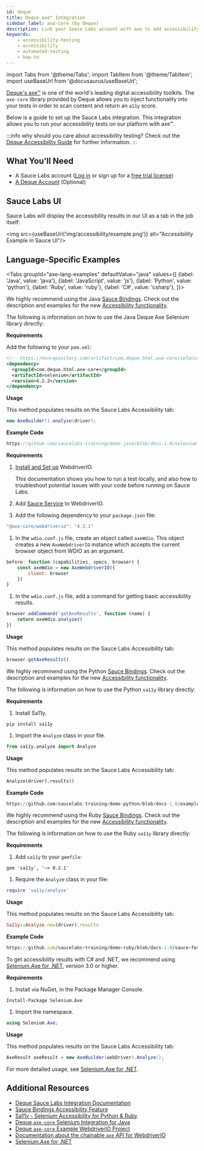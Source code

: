 ```yaml
---
id: deque
title: Deque axe™ Integration
sidebar_label: axe-core (by Deque)
description: Link your Sauce Labs account with axe to add accessibility testing to your existing tests.
keywords:
    - accessibility-testing
    - accessibility
    - automated-testing
    - how-to
---
```


import Tabs from '@theme/Tabs';
import TabItem from '@theme/TabItem';
import useBaseUrl from '@docusaurus/useBaseUrl';

[Deque's axe™](https://www.deque.com/axe/) is one of the world's leading digital accessibility toolkits. The `axe-core` library provided by Deque allows you to inject functionality into your tests in order to scan content and return an `a11y` score.

Below is a guide to set up the Sauce Labs integration. This integration allows you to run your accessibility tests on our platform with axe™.

:::info why should you care about accessibility testing?
Check out the [Deque Accessibility Guide](https://www.deque.com/web-accessibility-beginners-guide/#what-is-a11y) for further information.
:::


## What You'll Need

* A Sauce Labs account ([Log in](https://accounts.saucelabs.com/am/XUI/#login/) or sign up for a [free trial license](https://saucelabs.com/sign-up))
* [A Deque Account](https://axe.deque.com/plans) (Optional)


## Sauce Labs UI

Sauce Labs will display the accessibility results in our UI as a tab in the job itself:

<img src={useBaseUrl('img/accessibility/example.png')} alt="Accessibility Example in Sauce UI"/>


## Language-Specific Examples

<Tabs
  groupId="axe-lang-examples"
  defaultValue="java"
  values={[
    {label: 'Java', value: 'java'},
    {label: 'JavaScript', value: 'js'},
    {label: 'Python', value: 'python'},
    {label: 'Ruby', value: 'ruby'},
    {label: 'C#', value: 'csharp'},
]}>

<TabItem value="java">

We highly recommend using the Java [Sauce Bindings](https://opensource.saucelabs.com/sauce_bindings/).
Check out the description and examples for the new [Accessibility functionality](https://opensource.saucelabs.com/sauce_bindings/accessibility).

The following is information on how to use the Java Deque Axe Selenium library directly:

__Requirements__

Add the following to your `pom.xml`:

```xml
<!-- https://mvnrepository.com/artifact/com.deque.html.axe-core/selenium -->
<dependency>
  <groupId>com.deque.html.axe-core</groupId>
  <artifactId>selenium</artifactId>
  <version>4.2.2</version>
</dependency>
```

__Usage__

This method populates results on the Sauce Labs Accessibility tab:
```java
new AxeBuilder().analyze(driver);
```

__Example Code__

```java reference title="Selenium Accessibility Test"
https://github.com/saucelabs-training/demo-java/blob/docs-1.0/selenium-examples/src/test/java/com/saucedemo/selenium/accessibility/DequeAxeTest.java
```

</TabItem>
<TabItem value="js">

__Requirements__

1. [Install and Set up](https://webdriver.io/docs/gettingstarted/) WebdriverIO.

    This documentation shows you how to run a test locally, and also how to troubleshoot potential issues with your code before running on Sauce Labs.

1. Add [Sauce Service](https://webdriver.io/docs/sauce-service) to WebdriverIO.

1. Add the following dependency to your `package.json` file:

  ```js
  "@axe-core/webdriverio": "4.2.1"
  ```

1. In the `wdio.conf.js` file, create an object called `axeWdio`.
  This object creates a new `AxeWebdriverIO` instance which accepts the current browser object from WDIO as an argument.

  ```js
  before: function (capabilities, specs, browser) {
      const axeWdio = new AxeWebdriverIO({
          client: browser
      })
  }
  ```

1. In the `wdio.conf.js` file, add a command for getting basic accessibility results.

  ```js
  browser.addCommand('getAxeResults', function (name) {
      return axeWdio.analyze()
  })
  ```


__Usage__

This method populates results on the Sauce Labs Accessibility tab:
```js
browser.getAxeResults()
```

</TabItem>
<TabItem value="python">

We highly recommend using the Python [Sauce Bindings](https://opensource.saucelabs.com/sauce_bindings/).
Check out the description and examples for the new [Accessibility functionality](https://opensource.saucelabs.com/sauce_bindings/accessibility).

The following is information on how to use the Python `sa11y` library directly:

__Requirements__

1. Install Sa11y.
  ```shell
  pip install sa11y
  ```
1. Import the `Analyze` class in your file.
  ```python
  from sa11y.analyze import Analyze
  ```

__Usage__

This method populates results on the Sauce Labs Accessibility tab:
```python
Analyze(driver).results()
```

__Example Code__

```python reference title="Accessibility Test with Sa11y"
https://github.com/saucelabs-training/demo-python/blob/docs-1.0/examples/accessibility/test_sa11y.py
```

</TabItem>
<TabItem value="ruby">

We highly recommend using the Ruby [Sauce Bindings](https://opensource.saucelabs.com/sauce_bindings/).
Check out the description and examples for the new [Accessibility functionality](https://opensource.saucelabs.com/sauce_bindings/accessibility).

The following is information on how to use the Ruby `sa11y` library directly:

__Requirements__

1. Add `sa11y` to your `gemfile`:
  ```shell
  gem 'sa11y', '~> 0.2.1'
  ```

1. Require the `Analyze` class in your file:
  ```ruby
  require 'sa11y/analyze'
  ```

__Usage__

This method populates results on the Sauce Labs Accessibility tab:

```ruby
Sa11y::Analyze.new(driver).results
```

__Example Code__

```ruby reference title="Accessibility Test with Sa11y"
https://github.com/saucelabs-training/demo-ruby/blob/docs-1.0/sauce-features/accessibility/spec/sa11y_spec.rb
```

</TabItem>
<TabItem value="csharp">

To get accessibility results with C# and .NET, we recommend using [Selenium.Axe for .NET](https://github.com/TroyWalshProf/SeleniumAxeDotnet/), version 3.0 or higher.

__Requirements__

1. Install via NuGet, in the Package Manager Console.

  ```shell
  Install-Package Selenium.Axe
  ```

1. Import the namespace.

  ```csharp
  using Selenium.Axe;
  ```

__Usage__

This method populates results on the Sauce Labs Accessibility tab:

```csharp
AxeResult axeResult = new AxeBuilder(webDriver).Analyze();
```

For more detailed usage, see [Selenium.Axe for .NET](https://troywalshprof.github.io/SeleniumAxeDotnet/#/).

</TabItem>
</Tabs>

## Additional Resources
* [Deque Sauce Labs Integration Documentation](https://www.deque.com/saucelabs/get-started/)
* [Sauce Bindings Accessibility Feature](https://opensource.saucelabs.com/sauce_bindings/accessibility)
* [Sa11y - Selenium Accessibility for Python & Ruby](https://github.com/saucelabs/sa11y)
* [Deque `axe-core` Selenium Integration for Java](https://github.com/dequelabs/axe-core-maven-html)
* [Deque `axe-core` Example WebdriverIO Project](https://github.com/dequelabs/axe-core-npm/tree/develop/packages/webdriverio)
* [Documentation about the chainable `axe` API for WebdriverIO](https://www.npmjs.com/package/@axe-core/webdriverio)
* [Selenium.Axe for .NET](https://github.com/TroyWalshProf/SeleniumAxeDotnet/)
